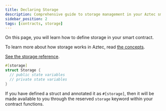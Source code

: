 ```yaml
---
title: Declaring Storage
description: Comprehensive guide to storage management in your Aztec smart contracts.
sidebar_position: 2
tags: [contracts, storage]
---
```


On this page, you will learn how to define storage in your smart contract.

To learn more about how storage works in Aztec, read [the concepts](./storage_slots.md).

[See the storage reference](../../../../reference/smart_contract_reference/storage/index.md).

```rust
#[storage]
struct Storage {
  // public state variables
  // private state variables
}
```

If you have defined a struct and annotated it as `#[storage]`, then it will be made available to you through the reserved `storage` keyword within your contract functions.

